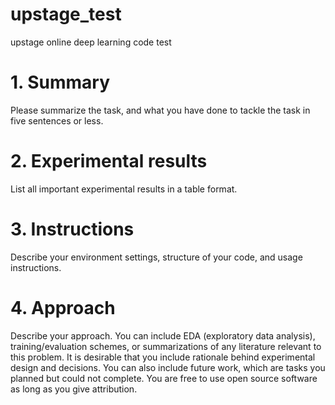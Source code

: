 # upstage_test
upstage online deep learning code test 


# 1. Summary
Please summarize the task, and what you have done to tackle the task in five sentences or less.

# 2. Experimental results
List all important experimental results in a table format.

# 3. Instructions
Describe your environment settings, structure of your code, and usage instructions.

# 4. Approach
Describe your approach. You can include EDA (exploratory data analysis), training/evaluation schemes, or summarizations of any literature relevant to this problem. It is desirable that you include rationale behind experimental design and decisions. You can also include future work, which are tasks you planned but could not complete. You are free to use open source software as long as you give attribution.

